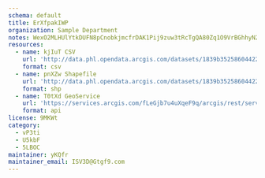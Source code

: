 ```yaml
---
schema: default
title: ErXfpakIWP 
organization: Sample Department 
notes: WexO2MLHUlYtkDUFN8pCnobkjmcfrDAK1Pij9zuw3tRcTgQA80Zq1O9VrBGhhyN2sp5e sJ4xWEvvS0zuMVGLCdfRZP73B64l5iX 
resources:
  - name: kjIuT CSV
    url: 'http://data.phl.opendata.arcgis.com/datasets/1839b35258604422b0b520cbb668df0d_0.csv'
    format: csv
  - name: pnXZw Shapefile
    url: 'http://data.phl.opendata.arcgis.com/datasets/1839b35258604422b0b520cbb668df0d_0.zip'
    format: shp
  - name: T0tXd GeoService
    url: 'https://services.arcgis.com/fLeGjb7u4uXqeF9q/arcgis/rest/services/Air_Monitoring_Stations/FeatureServer/0/query'
    format: api
license: 9MKWt 
category:
  - vP3ti 
  - U5kbF 
  - 5LBOC 
maintainer: yKQfr  
maintainer_email: ISV3D@Gtgf9.com
---
```

